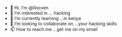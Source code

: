 - 👋 Hi, I’m @lilxcven
- 👀 I’m interested in ... hacking
- 🌱 I’m currently learning ...in kenya
- 💞️ I’m looking to collaborate on ...your hacking skills
- 📫 How to reach me ...get me on my email

<!---
lilxcven/lilxcven is a ✨ special ✨ repository because its `README.md` (this file) appears on your GitHub profile.
You can click the Preview link to take a look at your changes.
--->
